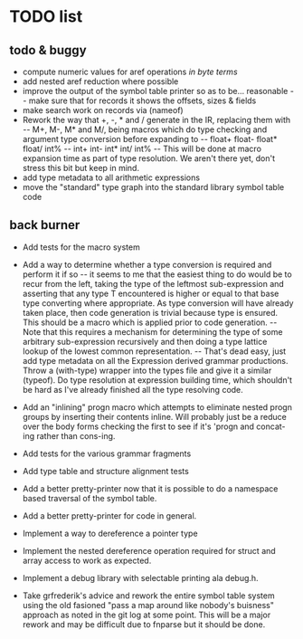 # TODO list
## todo & buggy
- compute numeric values for aref operations _in byte terms_
- add nested aref reduction where possible
- improve the output of the symbol table printer so as to be... reasonable
  -- make sure that for records it shows the offsets, sizes & fields
- make search work on records via (nameof)
- Rework the way that +, -, * and / generate in the IR, replacing them with
  -- M+, M-, M* and M/, being macros which do type checking and argument type conversion before expanding to
  -- float+ float- float* float/ int%
  -- int+ int- int* int/ int%
  -- This will be done at macro expansion time as part of type resolution. We
     aren't there yet, don't stress this bit but keep in mind.
- add type metadata to all arithmetic expressions
- move the "standard" type graph into the standard library symbol table code

## back burner
- Add tests for the macro system

- Add a way to determine whether a type conversion is required and perform it if so
  -- it seems to me that the easiest thing to do would be to recur from the left, taking
     the type of the leftmost sub-expression and asserting that any type T encountered is
     higher or equal to that base type converting where appropriate. As type conversion
     will have already taken place, then code generation is trivial because type is ensured.
     This should be a macro which is applied prior to code generation.
  -- Note that this requires a mechanism for determining the type of some
     arbitrary sub-expression recursively and then doing a type lattice lookup
     of the lowest common representation.
     -- That's dead easy, just add type metadata on all the Expression derived
        grammar productions. Throw a (with-type) wrapper into the types file and
        give it a similar (typeof). Do type resolution at expression building
        time, which shouldn't be hard as I've already finished all the type
        resolving code.

- Add an "inlining" progn macro which attempts to eliminate nested progn groups
  by inserting their contents inline. Will probably just be a reduce over the
  body forms checking the first to see if it's 'progn and concat-ing rather
  than cons-ing.

- Add tests for the various grammar fragments

- Add type table and structure alignment tests

- Add a better pretty-printer now that it is possible to do a namespace based traversal of the symbol table.
- Add a better pretty-printer for code in general.

- Implement a way to dereference a pointer type
- Implement the nested dereference operation required for struct and array access to work as expected.

- Implement a debug library with selectable printing ala debug.h.

- Take grfrederik's advice and rework the entire symbol table system using the
  old fasioned "pass a map around like nobody's buisness" approach as noted in
  the git log at some point. This will be a major rework and may be difficult
  due to fnparse but it should be done.
